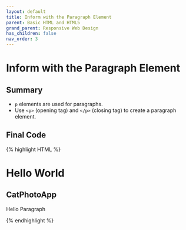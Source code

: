 ```yaml
---
layout: default
title: Inform with the Paragraph Element
parent: Basic HTML and HTML5
grand_parent: Responsive Web Design
has_children: false
nav_order: 3
---
```

# Inform with the Paragraph Element
## Summary
- `p` elements are used for paragraphs.
- Use `<p>` (opening tag) and `</p>` (closing tag) to create a paragraph element.

## Final Code

{% highlight HTML %}
<h1>Hello World</h1>
<h2>CatPhotoApp</h2>
<p>Hello Paragraph</p>
{% endhighlight %}